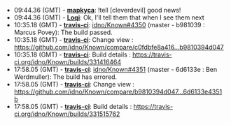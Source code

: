 * <a id="09:44.36">09:44.36 (GMT)</a> - __[mapkyca](https://github.com/mapkyca)__: !tell [cleverdevil] good news!
* <a id="09:44.36">09:44.36 (GMT)</a> - __[Loqi](https://github.com/Loqi)__: Ok, I'll tell them that when I see them next
* <a id="10:35.18">10:35.18 (GMT)</a> - __[travis-ci](https://github.com/travis-ci)__: <a href="https://github.com/idno/Known/issues/4350">idno/Known#4350</a> (master - b981039 : Marcus Povey): The build passed.
* <a id="10:35.18">10:35.18 (GMT)</a> - __[travis-ci](https://github.com/travis-ci)__: Change view : https://github.com/idno/Known/compare/c0fdbfe8a416...b9810394d047
* <a id="10:35.18">10:35.18 (GMT)</a> - __[travis-ci](https://github.com/travis-ci)__: Build details : https://travis-ci.org/idno/Known/builds/331416464
* <a id="17:58.05">17:58.05 (GMT)</a> - __[travis-ci](https://github.com/travis-ci)__: <a href="https://github.com/idno/Known/issues/4351">idno/Known#4351</a> (master - 6d6133e : Ben Werdmuller): The build has errored.
* <a id="17:58.05">17:58.05 (GMT)</a> - __[travis-ci](https://github.com/travis-ci)__: Change view : https://github.com/idno/Known/compare/b9810394d047...6d6133e4351b
* <a id="17:58.05">17:58.05 (GMT)</a> - __[travis-ci](https://github.com/travis-ci)__: Build details : https://travis-ci.org/idno/Known/builds/331515762
